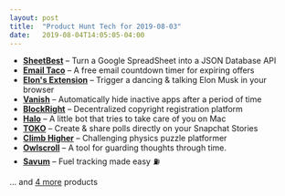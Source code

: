 ```yaml
---
layout: post
title:  "Product Hunt Tech for 2019-08-03"
date:   2019-08-04T14:05:05-04:00
---
```


* **[SheetBest](https://www.producthunt.com/posts/sheetbest?utm_campaign=producthunt-api&utm_medium=api&utm_source=Application%3A+Daily+Digest+RSS+%28ID%3A+3202%29)** – Turn a Google SpreadSheet into a JSON Database API
* **[Email Taco](https://www.producthunt.com/posts/email-taco?utm_campaign=producthunt-api&utm_medium=api&utm_source=Application%3A+Daily+Digest+RSS+%28ID%3A+3202%29)** – A free email countdown timer for expiring offers
* **[Elon's Extension](https://www.producthunt.com/posts/elon-s-extension?utm_campaign=producthunt-api&utm_medium=api&utm_source=Application%3A+Daily+Digest+RSS+%28ID%3A+3202%29)** – Trigger a dancing & talking Elon Musk in your browser
* **[Vanish](https://www.producthunt.com/posts/vanish-2?utm_campaign=producthunt-api&utm_medium=api&utm_source=Application%3A+Daily+Digest+RSS+%28ID%3A+3202%29)** – Automatically hide inactive apps after  a period of time
* **[BlockRight](https://www.producthunt.com/posts/blockright?utm_campaign=producthunt-api&utm_medium=api&utm_source=Application%3A+Daily+Digest+RSS+%28ID%3A+3202%29)** – Decentralized copyright registration platform
* **[Halo](https://www.producthunt.com/posts/halo-5?utm_campaign=producthunt-api&utm_medium=api&utm_source=Application%3A+Daily+Digest+RSS+%28ID%3A+3202%29)** – A little bot that tries to take care of you on Mac
* **[TOKO](https://www.producthunt.com/posts/toko-2?utm_campaign=producthunt-api&utm_medium=api&utm_source=Application%3A+Daily+Digest+RSS+%28ID%3A+3202%29)** – Create & share polls directly on your Snapchat Stories
* **[Climb Higher](https://www.producthunt.com/posts/climb-higher?utm_campaign=producthunt-api&utm_medium=api&utm_source=Application%3A+Daily+Digest+RSS+%28ID%3A+3202%29)** – Challenging physics puzzle platformer
* **[Owlscroll](https://www.producthunt.com/posts/owlscroll?utm_campaign=producthunt-api&utm_medium=api&utm_source=Application%3A+Daily+Digest+RSS+%28ID%3A+3202%29)** – A tool for guarding thoughts through time.
* **[Savum](https://www.producthunt.com/posts/savum?utm_campaign=producthunt-api&utm_medium=api&utm_source=Application%3A+Daily+Digest+RSS+%28ID%3A+3202%29)** – Fuel tracking made easy ⛽

… and [4 more](https://www.producthunt.com/tech) products